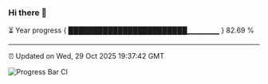 ### Hi there 👋

⏳ Year progress { ████████████████████████▁▁▁▁▁▁ } 82.69 %

---

⏰ Updated on Wed, 29 Oct 2025 19:37:42 GMT

![Progress Bar CI](https://github.com/IshwaranRudhara/GIT-ACTION/workflows/Progress%20Bar%20CI/badge.svg)
